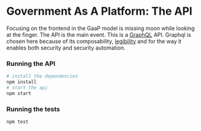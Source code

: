 # Government As A Platform: The API

Focusing on the frontend in the GaaP model is missing moon while looking at the finger. The API is the main event.
This is a [GraphQL](https://graphql.org) API. Graphql is chosen here because of its composability, [legibility](https://www.ribbonfarm.com/2010/07/26/a-big-little-idea-called-legibility) and for the way it enables both security and security automation.

### Running the API

```sh
# install the dependencies
npm install
# start the api
npm start
```

### Running the tests

```sh
npm test
```
